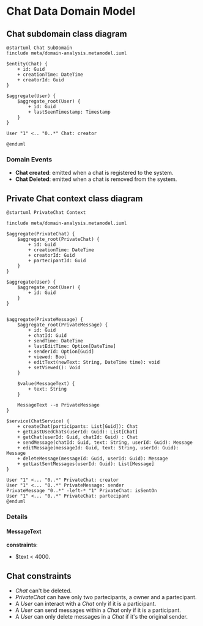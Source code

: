 # Chat Data Domain Model

## Chat subdomain class diagram
```plantuml
@startuml Chat SubDomain
!include meta/domain-analysis.metamodel.iuml

$entity(Chat) {
    + id: Guid
    + creationTime: DateTime
    + creatorId: Guid
}

$aggregate(User) {
    $aggregate_root(User) {
        + id: Guid
        + lastSeenTimestamp: Timestamp
    }
}

User "1" <.. "0..*" Chat: creator

@enduml
```

### Domain Events

* **Chat created**: emitted when a chat is registered to the system.
* **Chat Deleted**: emitted when a chat is removed from the system.

## Private Chat context class diagram
```plantuml
@startuml PrivateChat Context

!include meta/domain-analysis.metamodel.iuml

$aggregate(PrivateChat) {
    $aggregate_root(PrivateChat) {
        + id: Guid
        + creationTime: DateTime
        + creatorId: Guid
        + partecipantId: Guid
    }
}

$aggregate(User) {
    $aggregate_root(User) {
        + id: Guid
    }
}


$aggregate(PrivateMessage) {
    $aggregate_root(PrivateMessage) {
        + id: Guid
        + chatId: Guid
        + sendTime: DateTime
        + lastEditTime: Option[DateTime]
        + senderId: Option[Guid]
        + viewed: Bool
        + editText(newText: String, DateTime time): void
        + setViewed(): Void
    }
    
    $value(MessageText) {
        + text: String
    }

    MessageText --o PrivateMessage
}

$service(ChatService) {
    + createChat(participants: List[Guid]): Chat
    + getLastUsedChats(userId: Guid): List[Chat]
    + getChat(userId: Guid, chatId: Guid) : Chat
    + sendMessage(chatId: Guid, text: String, userId: Guid): Message
    + editMessage(messageId: Guid, text: String, userId: Guid): Message
    + deleteMessage(messageId: Guid, userId: Guid): Message
    + getLastSentMessages(userId: Guid): List[Message]
}

User "1" <... "0..*" PrivateChat: creator
User "1" <... "0..*" PrivateMessage: sender
PrivateMessage "0..*" -left-* "1" PrivateChat: isSentOn
User "1" <... "0..*" PrivateChat: partecipant
@enduml
```
### Details

#### MessageText

**constraints**:

- $text < 4000.

## Chat constraints

- *Chat* can't be deleted.
- *PrivateChat* can have only two partecipants, a owner and a partecipant.
- A *User* can interact with a *Chat* only if it is a participant.
- A *User* can send messages within a *Chat* only if it is a participant.
- A *User* can only delete messages in a *Chat* if it's the original sender.